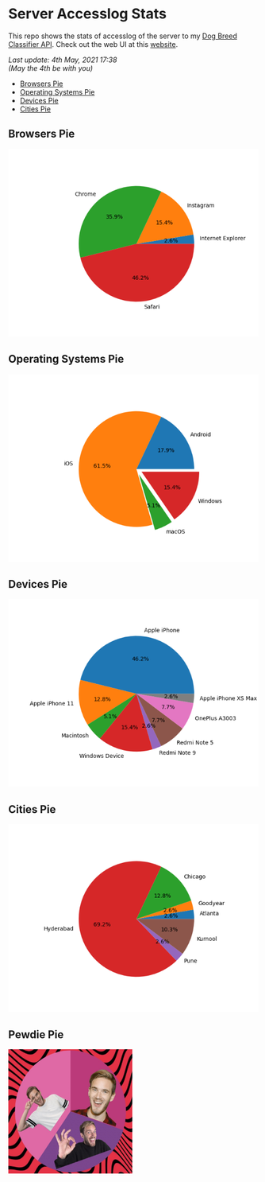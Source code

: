 # Server Accesslog Stats

This repo shows the stats of accesslog of the server to my [Dog Breed Classifier API](https://github.com/greysou1/dog-breed-classifier). Check out the web UI at this [website](https://classifythatdog.netlify.app).

<i>Last update: 4th May, 2021 17:38 <br>
(May the 4th be with you)</i>

* [Browsers Pie](#browsers-pie)
* [Operating Systems Pie](#operating-systems-pie)
* [Devices Pie](#devices-pie)
* [Cities Pie](#cities-pie)


## Browsers Pie
![Browser pie](plots/browser_pie.png)

## Operating Systems Pie
![OS pie](plots/os_pie.png)

## Devices Pie
![Device pie](plots/device_pie.png)

## Cities Pie
![Cities Pie](plots/cities_pie.png)

## Pewdie Pie
<img src="plots/pewdiepie.jpg" width="250" height="250"/>
